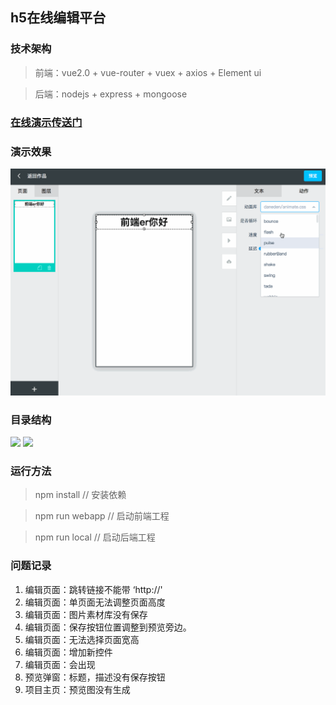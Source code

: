 ## h5在线编辑平台

### 技术架构
> 前端：vue2.0 + vue-router + vuex + axios + Element ui

> 后端：nodejs + express + mongoose

### <a href="http://h5.limesoftware.cn/">在线演示传送门</a>

### 演示效果
![](./h5maker.gif)

### 目录结构
<div>
<img src="http://test-10019075.cossh.myqcloud.com/%E5%B1%8F%E5%B9%95%E5%BF%AB%E7%85%A7%202017-05-27%2015.56.53.png" width="200"/>
<img src="http://test-10019075.cossh.myqcloud.com/%E5%B1%8F%E5%B9%95%E5%BF%AB%E7%85%A7%202017-05-27%2015.57.18.png" width="200"/>
</div>

### 运行方法
> npm install  // 安装依赖

> npm run webapp // 启动前端工程

> npm run local //  启动后端工程

### 问题记录
1. 编辑页面：跳转链接不能带 ‘http://'
2. 编辑页面：单页面无法调整页面高度
3. 编辑页面：图片素材库没有保存
4. 编辑页面：保存按钮位置调整到预览旁边。
5. 编辑页面：无法选择页面宽高
6. 编辑页面：增加新控件
7. 编辑页面：会出现
8. 预览弹窗：标题，描述没有保存按钮
9. 项目主页：预览图没有生成
